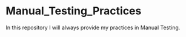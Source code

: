 # Manual_Testing_Practices
In this repository I will always provide my practices in Manual Testing.
